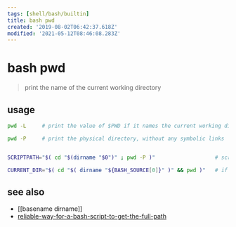 ```yaml
---
tags: [shell/bash/builtin]
title: bash pwd
created: '2019-08-02T06:42:37.618Z'
modified: '2021-05-12T08:46:08.283Z'
---
```


# bash pwd

> print the name of the current working directory

## usage
```sh
pwd -L     # print the value of $PWD if it names the current working directory

pwd -P     # print the physical directory, without any symbolic links


SCRIPTPATH="$( cd "$(dirname "$0")" ; pwd -P )"                   # script path

CURRENT_DIR="$( cd "$( dirname "${BASH_SOURCE[0]}" )" && pwd )"   # if `cd` works return current working dir
```

## see also
- [[basename dirname]]
- [reliable-way-for-a-bash-script-to-get-the-full-path](https://stackoverflow.com/questions/4774054/reliable-way-for-a-bash-script-to-get-the-full-path-to-itself/4774063)

